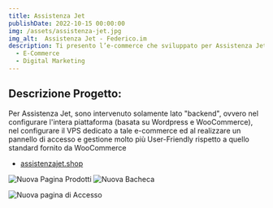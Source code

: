 ```yaml
---
title: Assistenza Jet
publishDate: 2022-10-15 00:00:00
img: /assets/assistenza-jet.jpg
img_alt:  Assistenza Jet - Federico.im
description: Ti presento l’e-commerce che sviluppato per Assistenza Jet in collaborazione con <a href="https://www.dmgraphic.it/">DMGraphics</a>. Una realtà nata nel 2014 con l’obiettivo di fornire un servizio di eccellenza nella riparazione di tutti i dispositivi tecnologici. 
  - E-Commerce
  - Digital Marketing
---
```

## Descrizione Progetto:

Per Assistenza Jet, sono intervenuto solamente lato "backend", ovvero nel configurare l'intera piattaforma (basata su Wordpress e WooCommerce), nel configurare il VPS dedicato a tale e-commerce ed al realizzare un pannello di accesso e gestione molto più User-Friendly rispetto a quello standard fornito da WooCommerce

- <a href="https://assistenzajet.shop">assistenzajet.shop</a>

<img
					src="/assets/assistenza-jet-1.jpg"
					alt="Nuova Pagina Prodotti"
				/>
<img
					src="/assets/assistenza-jet-2.jpg"
					alt="Nuova Bacheca"
				/>

<img
					src="/assets/assistenza-jet-3.jpg"
					alt="Nuova pagina di Accesso"
				/>